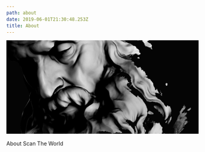 ```yaml
---
path: about
date: 2019-06-01T21:30:48.253Z
title: About
---
```

![](/assets/bearded-man.jpg)

About Scan The World
